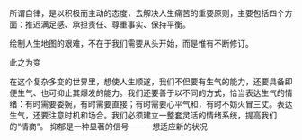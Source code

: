 所谓自律，是以积极而主动的态度，去解决人生痛苦的重要原则，主要包括四个方面：推迟满足感、承担责任、尊重事实、保持平衡。

绘制人生地图的艰难，不在于我们需要从头开始，而是惟有不断修订。

此之为变

在这个复杂多变的世界里，想使人生顺遂，我们不但要有生气的能力，还要具备即便生气、也可抑止其爆发的能力。我们还要善于以不同的方式，恰当表达生气的情绪：有时需要委婉，有时需要直接；有时需要心平气和，有时不妨火冒三丈。表达生气，还要注意时机和场合。我们必须建立一整套灵活的情绪系统，提高我们的“情商”。
抑郁是一种显著的信号———想适应新的状况